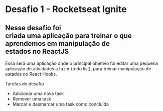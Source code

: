 # Desafio 1 - Rocketseat Ignite

## Nesse desafio foi criada uma aplicação para treinar o que aprendemos em manipulação de estados no ReactJS

 Essa será uma aplicação onde o principal objetivo foi editar uma pequena aplicação de atividades a fazer (todo list), 
 para treinar manipulação de estados no React Hooks.

Tarefas do desafio
- Adicionar uma nova task
- Remover uma task
- Marcar e desmarcar uma task como concluída
